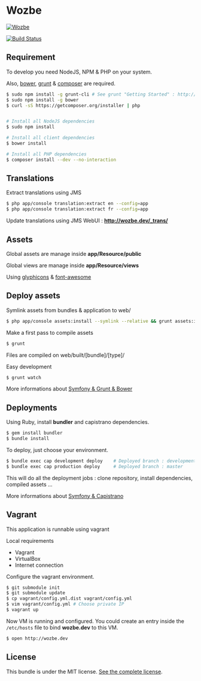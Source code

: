 Wozbe
=====

[![Wozbe](http://wozbe.com/bundles/app/images/logo-wozbe-full-alpha.png)](http://wozbe.com)

[![Build Status](https://api.travis-ci.org/wozbe/wozbe.com.png)](http://travis-ci.org/#!/wozbe/wozbe.com)

Requirement
-----------
To develop you need NodeJS, NPM & PHP on your system.

Also, [bower](https://github.com/bower/bower), [grunt](http://gruntjs.com/) & [composer](http://getcomposer.org/) are required.

```bash
$ sudo npm install -g grunt-cli # See grunt "Getting Started" : http://gruntjs.com/getting-started#installing-the-cli
$ sudo npm install -g bower
$ curl -sS https://getcomposer.org/installer | php


# Install all NodeJS dependencies
$ sudo npm install

# Install all client dependencies
$ bower install

# Install all PHP dependencies
$ composer install --dev --no-interaction
```

Translations
------------
Extract translations using JMS

```bash
$ php app/console translation:extract en --config=app
$ php app/console translation:extract fr --config=app
```

Update translations using JMS WebUI : **http://wozbe.dev/_trans/**

Assets
------
Global assets are manage inside **app/Resource/public**

Global views are manage inside **app/Resource/views**

Using [glyphicons](http://glyphicons.com/) & [font-awesome](http://fortawesome.github.io/Font-Awesome/icons/)

Deploy assets
-------------
Symlink assets from bundles & application to web/

```bash
$ php app/console assets:install --symlink --relative && grunt assets:install
```

Make a first pass to compile assets

```bash
$ grunt
```

Files are compiled on web/built/[bundle]/[type]/

Easy development

```bash
$ grunt watch
```

More informations about [Symfony & Grunt & Bower](http://wozbe.com/fr/blog/2013-08-07-integration-grunt-et-bower-au-sein-application-symfony)

Deployments
-----------

Using Ruby, install **bundler** and capistrano dependencies.

```bash
$ gem install bundler
$ bundle install
```

To deploy, just choose your environment.

```bash
$ bundle exec cap development deploy    # Deployed branch : development
$ bundle exec cap production deploy     # Deployed branch : master
```

This will do all the deployment jobs : clone repository, install dependencies, compiled assets ...

More informations about [Symfony & Capistrano](http://wozbe.com/fr/blog/2013-12-31-realiser-deploiement-automatique-application-symfony-avec-capistrano)

Vagrant
-------
This application is runnable using vagrant

Local requirements

* Vagrant
* VirtualBox
* Internet connection

Configure the vagrant environment.

```bash
$ git submodule init
$ git submodule update
$ cp vagrant/config.yml.dist vagrant/config.yml
$ vim vagrant/config.yml # Choose private IP
$ vagrant up
```

Now VM is running and configured. You could create an entry inside the `/etc/hosts` file to bind **wozbe.dev** to this VM.

```bash
$ open http://wozbe.dev
```

License
-------

This bundle is under the MIT license. [See the complete license](https://github.com/wozbe/wozbe.com/blob/master/LICENSE).
